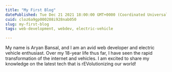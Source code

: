 ```yaml
---
title: "My First Blog"
datePublished: Tue Dec 21 2021 18:00:00 GMT+0000 (Coordinated Universal Time)
cuid: cloz6a9gp000208i928nab050
slug: my-first-blog
tags: web-development, webdev, electric-vehicle

---
```


My name is Aryan Bansal, and I am an avid web developer and electric vehicle enthusiast. Over my 18-year life thus far, I have seen the rapid transformation of the internet and vehicles. I am excited to share my knowledge on the latest tech that is rEVolutionizing our world!